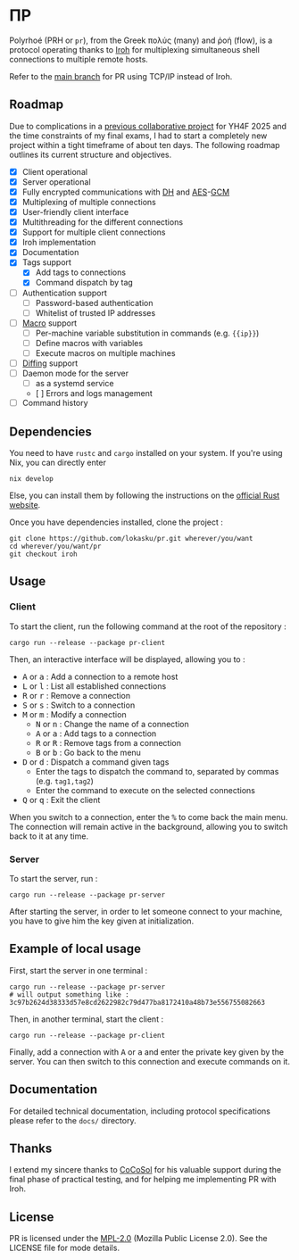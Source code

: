 # ΠP

Polyrhoé (PRH or `pr`), from the Greek πολύς (many) and ῥοή (flow), is a protocol operating thanks to [Iroh](https://www.iroh.computer/) for multiplexing simultaneous shell connections to multiple remote hosts.

Refer to the [main branch](https://github.com/lokasku/pr/tree/main) for PR using TCP/IP instead of Iroh.

## Roadmap
Due to complications in a [previous collaborative project](https://github.com/lokasku/misc/tree/main/lys) for YH4F 2025 and the time constraints of my final exams, I had to start a completely new project within a tight timeframe of about ten days. The following roadmap outlines its current structure and objectives.

- [x] Client operational
- [x] Server operational
- [x] Fully encrypted communications with [DH](https://en.wikipedia.org/wiki/Diffie–Hellman_key_exchange) and [AES](https://fr.wikipedia.org/wiki/Advanced_Encryption_Standard)-[GCM](https://en.wikipedia.org/wiki/Galois/Counter_Mode)
- [x] Multiplexing of multiple connections
- [x] User-friendly client interface
- [x] Multithreading for the different connections
- [x] Support for multiple client connections
- [x] Iroh implementation
- [x] Documentation
- [x] Tags support
    - [x] Add tags to connections
    - [x] Command dispatch by tag
- [ ] Authentication support
    - [ ] Password-based authentication
    - [ ] Whitelist of trusted IP addresses
- [ ] [Macro](https://en.wikipedia.org/wiki/Macro_(computer_science)) support
    - [ ] Per-machine variable substitution in commands (e.g. `{{ip}}`)
    - [ ] Define macros with variables
    - [ ] Execute macros on multiple machines
- [ ] [Diffing](https://en.wikipedia.org/wiki/Diff) support
- [ ] Daemon mode for the server
    - [ ] as a systemd service
    - [ ] Errors and logs management
- [ ] Command history

## Dependencies
You need to have `rustc` and `cargo` installed on your system. If you're using Nix, you can directly enter
```
nix develop
```
Else, you can install them by following the instructions on the [official Rust website](https://www.rust-lang.org/tools/install).

Once you have dependencies installed, clone the project :
```shell
git clone https://github.com/lokasku/pr.git wherever/you/want
cd wherever/you/want/pr
git checkout iroh
```

## Usage
### Client
To start the client, run the following command at the root of the repository :
```shell
cargo run --release --package pr-client
```

Then, an interactive interface will be displayed, allowing you to :
- <kbd>A</kbd> or <kbd>a</kbd> : Add a connection to a remote host
- <kbd>L</kbd> or <kbd>l</kbd> : List all established connections
- <kbd>R</kbd> or <kbd>r</kbd> : Remove a connection
- <kbd>S</kbd> or <kbd>s</kbd> : Switch to a connection
- <kbd>M</kbd> or <kbd>m</kbd> : Modify a connection
    * <kbd>N</kbd> or <kbd>n</kbd> : Change the name of a connection
    * <kbd>A</kbd> or <kbd>a</kbd> : Add tags to a connection
    * <kbd>R</kbd> or <kbd>R</kbd> : Remove tags from a connection
    * <kbd>B</kbd> or <kbd>b</kbd> : Go back to the menu
- <kbd>D</kbd> or <kbd>d</kbd> : Dispatch a command given tags
    * Enter the tags to dispatch the command to, separated by commas (e.g. `tag1,tag2`)
    * Enter the command to execute on the selected connections
- <kbd>Q</kbd> or <kbd>q</kbd> : Exit the client

When you switch to a connection, enter the <kbd>%</kbd> to come back the main menu. The connection will remain active in the background, allowing you to switch back to it at any time.

### Server
To start the server, run :
```shell
cargo run --release --package pr-server
```
After starting the server, in order to let someone connect to your machine, you have to give him the key given at initialization.

## Example of local usage
First, start the server in one terminal :
```shell
cargo run --release --package pr-server
# will output something like : 3c97b2624d38333d57e8cd2622982c79d477ba8172410a48b73e556755082663
```
Then, in another terminal, start the client :
```shell
cargo run --release --package pr-client
```
Finally, add a connection with <kbd>A</kbd> or <kbd>a</kbd> and enter the private key given by the server. You can then switch to this connection and execute commands on it.

## Documentation
For detailed technical documentation, including protocol specifications please refer to the `docs/` directory.

## Thanks
I extend my sincere thanks to [CoCoSol](https://github.com/CoCoSol007) for his valuable support during the final phase of practical testing, and for helping me implementing PR with Iroh.

## License
PR is licensed under the [MPL-2.0](https://www.mozilla.org/en-US/MPL/2.0/) (Mozilla Public License 2.0). See the LICENSE file for mode details.
